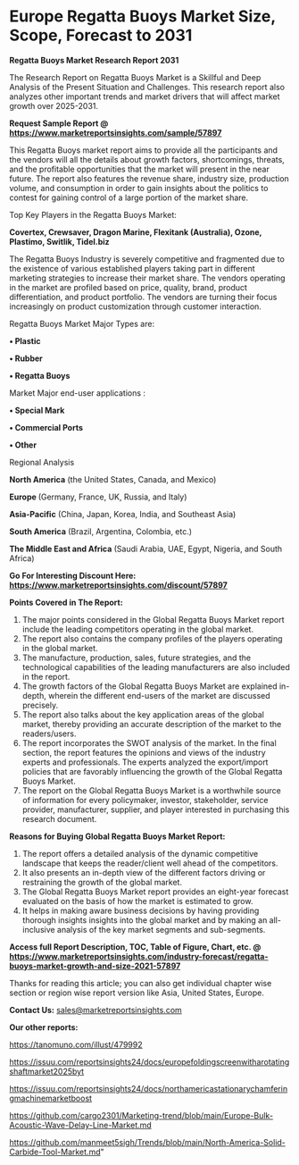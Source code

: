 # Europe Regatta Buoys Market Size, Scope, Forecast to 2031

<strong>Regatta Buoys Market Research Report 2031</strong>

The Research Report on Regatta Buoys Market is a Skillful and Deep Analysis of the Present Situation and Challenges. This research report also analyzes other important trends and market drivers that will affect market growth over 2025-2031.

<strong>Request Sample Report @ <a href=https://www.marketreportsinsights.com/sample/57897>https://www.marketreportsinsights.com/sample/57897</a></strong>

This Regatta Buoys market report aims to provide all the participants and the vendors will all the details about growth factors, shortcomings, threats, and the profitable opportunities that the market will present in the near future. The report also features the revenue share, industry size, production volume, and consumption in order to gain insights about the politics to contest for gaining control of a large portion of the market share.

Top Key Players in the Regatta Buoys Market:

<strong>Covertex, Crewsaver, Dragon Marine, Flexitank (Australia), Ozone, Plastimo, Switlik, Tidel.biz</strong>

The Regatta Buoys Industry is severely competitive and fragmented due to the existence of various established players taking part in different marketing strategies to increase their market share. The vendors operating in the market are profiled based on price, quality, brand, product differentiation, and product portfolio. The vendors are turning their focus increasingly on product customization through customer interaction.

Regatta Buoys Market Major Types are:

<strong>• Plastic

• Rubber

• Regatta Buoys</strong>

Market Major end-user applications :

<strong>• Special Mark

• Commercial Ports

• Other</strong>

Regional Analysis

</u><strong><b>North America</b></strong> (the United States, Canada, and Mexico)

<strong><b>Europe </b></strong>(Germany, France, UK, Russia, and Italy)

<strong><b>Asia-Pacific</b></strong> (China, Japan, Korea, India, and Southeast Asia)

<strong><b>South America</b></strong> (Brazil, Argentina, Colombia, etc.)

<strong><b>The Middle East and Africa</b></strong> (Saudi Arabia, UAE, Egypt, Nigeria, and South Africa)

<strong>Go For Interesting Discount Here: <a href=https://www.marketreportsinsights.com/discount/57897>https://www.marketreportsinsights.com/discount/57897</a></strong>

<strong>Points Covered in The Report:</strong>
<ol>
  <li>The major points considered in the Global Regatta Buoys Market report include the leading competitors operating in the global market.</li>
  <li>The report also contains the company profiles of the players operating in the global market.</li>
  <li>The manufacture, production, sales, future strategies, and the technological capabilities of the leading manufacturers are also included in the report.</li>
  <li>The growth factors of the Global Regatta Buoys Market are explained in-depth, wherein the different end-users of the market are discussed precisely.</li>
  <li>The report also talks about the key application areas of the global market, thereby providing an accurate description of the market to the readers/users.</li>
  <li>The report incorporates the SWOT analysis of the market. In the final section, the report features the opinions and views of the industry experts and professionals. The experts analyzed the export/import policies that are favorably influencing the growth of the Global Regatta Buoys Market.</li>
  <li>The report on the Global Regatta Buoys Market is a worthwhile source of information for every policymaker, investor, stakeholder, service provider, manufacturer, supplier, and player interested in purchasing this research document.</li>
</ol>
<strong>Reasons for Buying Global Regatta Buoys Market Report:</strong>

<ol>
  <li>The report offers a detailed analysis of the dynamic competitive landscape that keeps the reader/client well ahead of the competitors.</li>
  <li>It also presents an in-depth view of the different factors driving or restraining the growth of the global market.</li>
  <li>The Global Regatta Buoys Market report provides an eight-year forecast evaluated on the basis of how the market is estimated to grow.</li>
  <li>It helps in making aware business decisions by having providing thorough insights insights into the global market and by making an all-inclusive analysis of the key market segments and sub-segments.</li>
</ol>
<strong>Access full Report Description, TOC, Table of Figure, Chart, etc. @ <a href=https://www.marketreportsinsights.com/industry-forecast/regatta-buoys-market-growth-and-size-2021-57897>https://www.marketreportsinsights.com/industry-forecast/regatta-buoys-market-growth-and-size-2021-57897</a></strong>


Thanks for reading this article; you can also get individual chapter wise section or region wise report version like Asia, United States, Europe.

<strong>Contact Us:</strong>
sales@marketreportsinsights.com

<strong>Our other reports:</strong>

<a href=https://tanomuno.com/illust/479992>https://tanomuno.com/illust/479992</a>

<a href=https://issuu.com/reportsinsights24/docs/europefoldingscreenwitharotatingshaftmarket2025byt>https://issuu.com/reportsinsights24/docs/europefoldingscreenwitharotatingshaftmarket2025byt</a>

<a href=https://issuu.com/reportsinsights24/docs/northamericastationarychamferingmachinemarketboost>https://issuu.com/reportsinsights24/docs/northamericastationarychamferingmachinemarketboost</a>

<a href=https://github.com/cargo2301/Marketing-trend/blob/main/Europe-Bulk-Acoustic-Wave-Delay-Line-Market.md>https://github.com/cargo2301/Marketing-trend/blob/main/Europe-Bulk-Acoustic-Wave-Delay-Line-Market.md</a>

<a href=https://github.com/manmeet5sigh/Trends/blob/main/North-America-Solid-Carbide-Tool-Market.md>https://github.com/manmeet5sigh/Trends/blob/main/North-America-Solid-Carbide-Tool-Market.md</a>"
